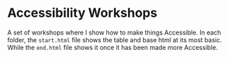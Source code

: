 # Accessibility Workshops
A set of workshops where I show how to make things Accessible. In each folder, the `start.html` file shows the table and base html at its most basic. While the `end.html` file shows it once it has been made more Accessible.